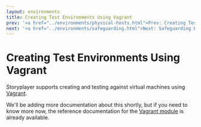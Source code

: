 ```yaml
---
layout: environments
title: Creating Test Environments Using Vagrant
prev: '<a href="../environments/physical-hosts.html">Prev: Creating Test Environments On Physical Hosts</a>'
next: '<a href="../environments/safeguarding.html">Next: Safeguarding Environments</a>'
---
```


# Creating Test Environments Using Vagrant

Storyplayer supports creating and testing against virtual machines using [Vagrant](http://vagrantup.com).

We'll be adding more documentation about this shortly, but if you need to know more now, the reference documentation for the [Vagrant module](../../modules/vagrant/index.html) is already available.